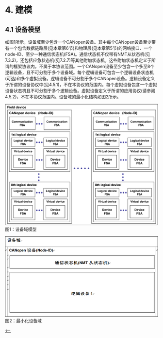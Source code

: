 # 4. **建模**

## 4.1 **设备模型**

<span id="jump">如</span>图1所示，设备域至少包含一个CANopen设备。其中每个CANopen设备至少带有一个包含数据链路层(见本章第6节)和物理层(见本章第5节)的网络接口、一个node-ID、至少一种通信状态机(FSA)。通信状态机不仅带有NMT从状态机(见7.3.2)，还包括应急状态机(见7.2.7)等其他附加状态机。这些附加状态机定义于所谓的框架协议内，不属于本协议范围。一个CANopen设备至少包含一个多至8个逻辑设备，且不可分割于多个设备域。每个逻辑设备可包含一个逻辑设备状态机(可选)和多个虚拟设备。逻辑设备不可分割于多个CANopen设备。逻辑设备定义于所谓的设备协议中(见4.5.1)，不在本协议的范围内。每个虚拟设备包含一个虚拟设备状态机且不可分割于多个逻辑设备。虚拟设备定义于所谓的应用协议(请参阅4.5.2)，不在本协议范围内。设备域的最小化结构如图2所示。

![图1：设备域模型](1.png)
图1：设备域模型

![图2：最小化设备域](2.png)
图2：最小化设备域
 
 [<——](#jump)
